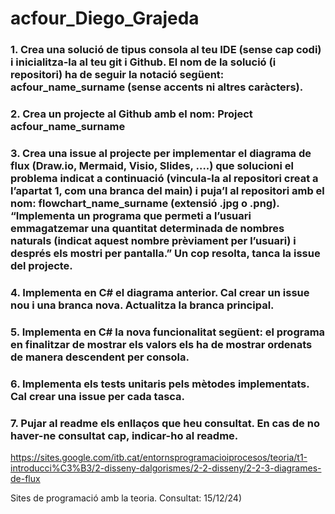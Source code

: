 # acfour_Diego_Grajeda


### 1. Crea una solució de tipus consola al teu IDE (sense cap codi) i inicialitza-la al teu git i Github. El nom de la solució (i repositori) ha de seguir la notació següent: acfour_name_surname (sense accents ni altres caràcters).



### 2. Crea un projecte al Github amb el nom: Project acfour_name_surname



### 3. Crea una issue al projecte per  implementar el diagrama de flux (Draw.io, Mermaid, Visio, Slides, ….) que solucioni el problema indicat a continuació (vincula-la al repositori creat a l’apartat 1, com una branca del main)  i puja’l al repositori amb el nom: flowchart_name_surname (extensió .jpg o .png). “Implementa un programa que permeti a l’usuari emmagatzemar una quantitat determinada de nombres naturals (indicat aquest nombre prèviament per l’usuari) i després els mostri per pantalla.” Un cop resolta, tanca la issue del projecte.



### 4. Implementa en C# el diagrama anterior. Cal crear un issue nou i una branca nova. Actualitza la branca principal.



### 5. Implementa en C# la nova funcionalitat següent: el programa en finalitzar de mostrar els valors els ha de mostrar ordenats de manera descendent per consola.



### 6. Implementa els tests unitaris pels mètodes implementats. Cal crear una issue per cada tasca.



### 7. Pujar al readme els enllaços que heu consultat. En cas de no haver-ne consultat cap, indicar-ho al readme.
https://sites.google.com/itb.cat/entornsprogramacioiprocesos/teoria/t1-introducci%C3%B3/2-disseny-dalgorismes/2-2-disseny/2-2-3-diagrames-de-flux

Sites de programació amb la teoria. Consultat: 15/12/24)
